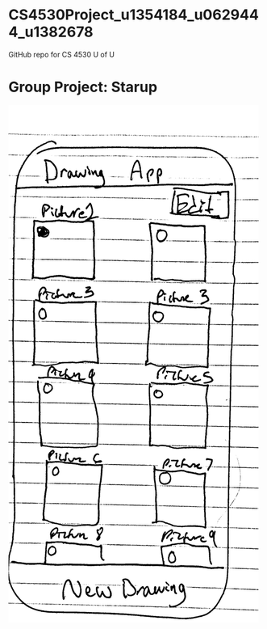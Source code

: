 # CS4530Project_u1354184_u0629444_u1382678
GitHub repo for CS 4530 U of U

# Group Project: Starup

<img title="a title" alt="Main Screen" src="/images/Drawing App.pdf">